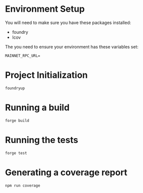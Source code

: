 # Environment Setup

You will need to make sure you have these packages installed:

* foundry
* lcov

The you need to ensure your environment has these variables set:

```
MAINNET_RPC_URL=
```


# Project Initialization

```
foundryup
```

# Running a build

```
forge build
```

# Running the tests

```
forge test
```

# Generating a coverage report

```
npm run coverage
```


